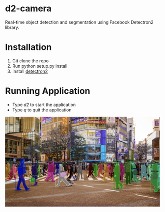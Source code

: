 # d2-camera
Real-time object detection and segmentation using Facebook Detectron2 library.

# Installation

1. Git clone the repo
2. Run python setup.py install
3. Install [detectron2](https://detectron2.readthedocs.io/en/latest/tutorials/install.html)


# Running Application
* Type *d2* to start the application
* Type *q* to quit the application


![Sample Image](test_images/output.png "Sample Image")
